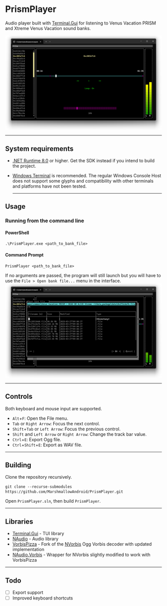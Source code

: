 # PrismPlayer

Audio player built with [Terminal.Gui](https://github.com/gui-cs/Terminal.Gui) for listening to Venus Vacation PRISM and Xtreme Venus Vacation sound banks.

![Player screenshot](Docs/Player.png)

---

## System requirements
- [.NET Runtime 8.0](https://dotnet.microsoft.com/en-us/download/dotnet/8.0) or higher. Get the SDK instead if you intend to build the project.
- [Windows Terminal](https://github.com/microsoft/terminal) is recommended.
  The regular Windows Console Host does not support some glyphs and compatibility with
  other terminals and platforms have not been tested.

  ---

## Usage

### Running from the command line
#### PowerShell
```
.\PrismPlayer.exe <path_to_bank_file>
```
#### Command Prompt
```
PrismPlayer <path_to_bank_file>
```
If no arguments are passed, the program will still launch but you will
have to use the `File > Open bank file...` menu in the interface.
![File select screenshot](Docs/FileSelect.png)

---

## Controls
Both keyboard and mouse input are supported.

- `Alt`+`F`: Open the File menu.
- `Tab` or `Right Arrow`: Focus the next control.
- `Shift`+`Tab` or `Left Arrow`: Focus the previous control.
- `Shift` and `Left Arrow` or `Right Arrow`: Change the track bar value.
- `Ctrl`+`E`: Export Ogg file.
- `Ctrl`+`Shift`+`E`: Export as WAV file.

---

## Building

Clone the repository recursively.
```
git clone --recurse-submodules https://github.com/MarshmallowAndroid/PrismPlayer.git
```

Open `PrismPlayer.sln`, then build `PrismPlayer`.

---

## Libraries
- [Terminal.Gui](https://github.com/gui-cs/Terminal.Gui) - TUI library
- [NAudio](https://github.com/naudio/NAudio) - Audio library
- [VorbisPizza](https://github.com/TechPizzaDev/VorbisPizza) - Fork of the [NVorbis](https://github.com/NVorbis/NVorbis) Ogg Vorbis decoder with updated implementation
- [NAudio.Vorbis](https://github.com/naudio/Vorbis) - Wrapper for NVorbis slightly modified to work with VorbisPizza

---

## Todo

- [ ] Export support
- [ ] Improved keyboard shortcuts